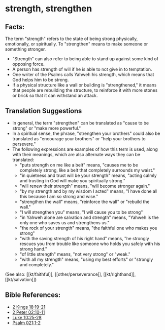 # strength, strengthen #

## Facts: ##

The term "strength" refers to the state of being strong physically, emotionally, or spiritually. To "strengthen" means to make someone or something stronger.

* "Strength" can also refer to being able to stand up against some kind of opposing force.
* A person has strength of will if he is able to not give in to temptation.
* One writer of the Psalms calls Yahweh his strength, which means that God helps him to be strong.
* If a physical structure like a wall or building is "strengthened," it means that people are rebuilding the structure, to reinforce it with more stones or brick so that it can withstand an attack.

## Translation Suggestions ##

* In general, the term "strengthen" can be translated as "cause to be strong" or "make more powerful." 
* In a spiritual sense, the phrase, "strengthen your brothers" could also be translated as "encourage your brothers" or "help your brothers to persevere." 
* The following expressions are examples of how this term is used, along with their meanings, which are also alternate ways they can be translated:
   * "puts strength on me like a belt" means, "causes me to be completely strong, like a belt that completely surrounds my waist."
   * "in quietness and trust will be your strength" means, "acting calmly and trusting in God will make you spiritually strong."
   * "will renew their strength" means, "will become stronger again."
   * "by my strength and by my wisdom I acted" means, "I have done all this because I am so strong and wise."
   * "strengthen the wall" means, "reinforce the wall" or "rebuild the wall."
   * "I will strengthen you" means, "I will cause you to be strong"
   * "in Yahweh alone are salvation and strength" means, "Yahweh is the only one who saves us and strengthens us."
   * "the rock of your strength" means, "the faithful one who makes you strong"
   * "with the saving strength of his right hand" means, "he strongly rescues you from trouble like someone who holds you safely with his strong hand."
   * "of little strength" means, "not very strong" or "weak."
   * "with all my strength" means, "using my best efforts" or "strongly and completely."

(See also: [[kt/faithful]], [[other/perseverance]], [[kt/righthand]], [[kt/salvation]])

## Bible References: ##

* [2 Kings 18:19-21](en/tn/2ki/help/18/19)
* [2 Peter 02:10-11](en/tn/2pe/help/02/10)
* [Luke 10:25-28](en/tn/luk/help/10/25)
* [Psalm 021:1-2](en/tn/psa/help/21/01)